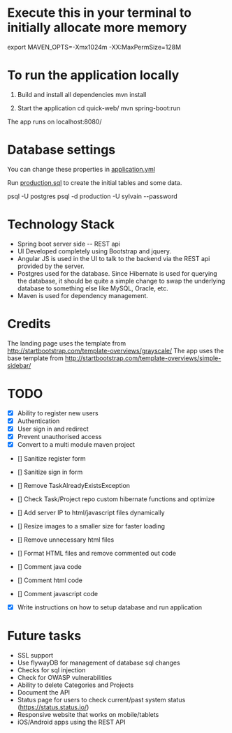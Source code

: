 # Execute this in your terminal to initially allocate more memory
export MAVEN_OPTS=-Xmx1024m -XX:MaxPermSize=128M

# To run the application locally

1) Build and install all dependencies 
mvn install 

2) Start the application
cd quick-web/
mvn spring-boot:run

The app runs on localhost:8080/

# Database settings
You can change these properties in [application.yml](quick-web/src/main/resources/application.yml)

Run [production.sql](db/production.sql) to create the initial tables and some data.

psql -U postgres
psql -d production -U sylvain --password

# Technology Stack
- Spring boot server side
-- REST api
- UI Developed completely using Bootstrap and jquery.
- Angular JS is used in the UI to talk to the backend via the REST api provided by the server.
- Postgres used for the database. Since Hibernate is used for querying the database, it should be quite a simple change to swap the underlying database to something else like MySQL, Oracle, etc.
- Maven is used for dependency management.

# Credits
The landing page uses the template from http://startbootstrap.com/template-overviews/grayscale/
The app uses the base template from http://startbootstrap.com/template-overviews/simple-sidebar/


# TODO
- [x] Ability to register new users
- [x] Authentication
- [x] User sign in and redirect
- [x] Prevent unauthorised access
- [x] Convert to a multi module maven project
- [] Sanitize register form
- [] Sanitize sign in form
- [] Remove TaskAlreadyExistsException
- [] Check Task/Project repo custom hibernate functions and optimize
- [] Add server IP to html/javascript files dynamically

- [] Resize images to a smaller size for faster loading
- [] Remove unnecessary html files
- [] Format HTML files and remove commented out code

- [] Comment java code
- [] Comment html code
- [] Comment javascript code

- [x] Write instructions on how to setup database and run application

# Future tasks
- SSL support
- Use flywayDB for management of database sql changes
- Checks for sql injection
- Check for OWASP vulnerabilities
- Ability to delete Categories and Projects
- Document the API
- Status page for users to check current/past system status (https://status.status.io/)
- Responsive website that works on mobile/tablets
- iOS/Android apps using the REST API


